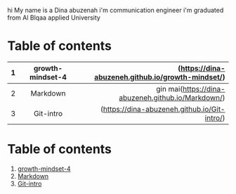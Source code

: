 hi 
My name is a Dina abuzenah i'm communication engineer i'm graduated from Al Blqaa applied University



# Table of contents
| 1       | growth-mindset-4     |(https://dina-abuzeneh.github.io/growth-mindset/)    |
| :------------- | :----------: | -----------: |
|  2 | Markdown  | gin mai(https://dina-abuzeneh.github.io/Markdown/)    |
| 3  | Git-intro | (https://dina-abuzeneh.github.io/Git-intro/)| 



# Table of contents
1. [growth-mindset-4](https://dina-abuzeneh.github.io/growth-mindset/)
2. [Markdown](https://dina-abuzeneh.github.io/Markdown/)
3. [Git-intro](https://dina-abuzeneh.github.io/Git-intro/)



